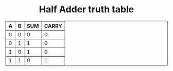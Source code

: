 # <div align="center">Half Adder truth table</div>
<div align="center">
<table border="1" cellpadding="6" cellspacing="0">
  <thead>
    <tr>
      <th>A</th>
      <th>B</th>
      <th>SUM</th>
      <th>CARRY</th>
    </tr>
  </thead>
  <tbody>
    <tr><td>0</td><td>0</td><td>0</td><td>0</td></tr>
    <tr><td>0</td><td>1</td><td>1</td><td>0</td></tr>
    <tr><td>1</td><td>0</td><td>1</td><td>0</td></tr>
    <tr><td>1</td><td>1</td><td>0</td><td>1</td></tr>
  </tbody>
</table>
</div>